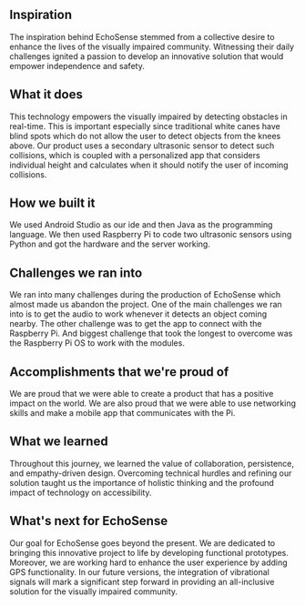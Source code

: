 ## Inspiration
The inspiration behind EchoSense stemmed from a collective desire to enhance the lives of the visually impaired community. Witnessing their daily challenges ignited a passion to develop an innovative solution that would empower independence and safety.

## What it does
This technology empowers the visually impaired by detecting obstacles in real-time. This is important especially since traditional white canes have blind spots which do not allow the user to detect objects from the knees above. Our product uses a secondary ultrasonic sensor to detect such collisions, which is coupled with a personalized app that considers individual height and calculates when it should notify the user of incoming collisions.

## How we built it
We used Android Studio as our ide and then Java as the programming language. We then used Raspberry Pi to code two ultrasonic sensors using Python and got the hardware and the server working.

## Challenges we ran into
We ran into many challenges during the production of EchoSense which almost made us abandon the project. One of the main challenges we ran into is to get the audio to work whenever it detects an object coming nearby. The other challenge was to get the app to connect with the Raspberry Pi. And biggest challenge that took the longest to overcome was the Raspberry Pi OS to work with the modules.

## Accomplishments that we're proud of
We are proud that we were able to create a product that has a positive impact on the world. We are also proud that we were able to use networking skills and make a mobile app that communicates with the Pi.

## What we learned
Throughout this journey, we learned the value of collaboration, persistence, and empathy-driven design. Overcoming technical hurdles and refining our solution taught us the importance of holistic thinking and the profound impact of technology on accessibility.

## What's next for EchoSense
Our goal for EchoSense goes beyond the present. We are dedicated to bringing this innovative project to life by developing functional prototypes. Moreover, we are working hard to enhance the user experience by adding GPS functionality. In our future versions, the integration of vibrational signals will mark a significant step forward in providing an all-inclusive solution for the visually impaired community.
